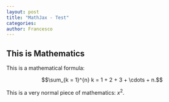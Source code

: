 ```yaml
---
layout: post
title: "MathJax - Test"
categories: 
author: Francesco
---
```

## This is Mathematics

This is a mathematical formula:

$$\sum_{k = 1}^{n} k = 1 + 2 + 3 + \cdots + n.$$

This is a very normal piece of mathematics: $x^{2}$.